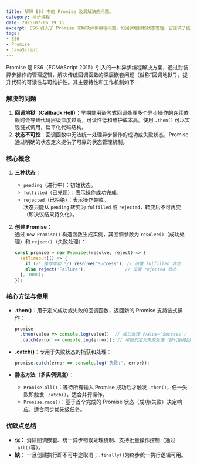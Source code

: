 ```yaml
---
title: 解释 ES6 中的 Promise 及其解决的问题。
category: 异步编程
date: 2025-07-06 19:35
excerpt: ES6 引入了 Promise 来解决异步编程问题，如回调地狱和状态管理。它提供了链式调用、状态封装等功能。
tags:
- ES6
- Promise
- JavaScript
---
```

Promise 是 ES6（ECMAScript 2015）引入的一种异步编程解决方案，通过封装异步操作的管理逻辑，解决传统回调函数的深层嵌套问题（俗称“回调地狱”），提升代码的可读性与可维护性。其主要特性和工作机制如下：

### 解决的问题
1. **回调地狱（Callback Hell）**：早期使用嵌套式回调处理多个异步操作的连续依赖时会导致代码层级深度过高，可读性低和维护成本高。使用 `.then()` 可以实现链式调用，扁平化代码结构。
2. **状态不可控**：回调函数中无法统一处理异步操作的成功或失败状态，Promise 通过明确的状态定义提供了可靠的状态管理机制。

### 核心概念
1. **三种状态**：  
   - `pending`（进行中）：初始状态。
   - `fulfilled`（已兑现）：表示操作成功完成。
   - `rejected`（已拒绝）：表示操作失败。  
   状态只能从 `pending` 转变为 `fulfilled` 或 `rejected`，转变后不可再变（即决议结果持久化）。

2. **创建 Promise**：  
   通过 `new Promise()` 构造函数生成实例，其回调参数为 `resolve()`（成功处理）和 `reject()`（失败处理）：
   ```javascript
   const promise = new Promise((resolve, reject) => {
     setTimeout(() => {
       if (/* 操作成功 */) resolve('Success'); // 设置 fulfilled 状态
       else reject('Failure');               // 设置 rejected 状态
     }, 1000);
   });
   ```

### 核心方法与使用
- **.then()**：用于定义成功或失败的回调函数，返回新的 Promise 支持链式操作：
  ```javascript
  promise
    .then(value => console.log(value))  // 成功处理（value='Success'）
    .catch(error => console.log(error)); // 可链式定义失败处理（替代拒绝回调参数） 
  ```
  
- **.catch()**：专用于失败状态的捕获和处理：
  ```javascript
  promise.catch(error => console.log('失败:', error));
  ```

- **静态方法（多实例调度）**：
  - `Promise.all()`：等待所有输入 Promise 成功后才触发 `.then()`，任一失败即触发 `.catch()`，适合并行操作。
  - `Promise.race()`：基于首个完成的 Promise 状态（成功/失败）决定响应，适合同步优先级任务。

### 优缺点总结
- **优：** 消除回调嵌套、统一异步错误处理机制、支持批量操作控制（通过 `.all()`等）。
- **缺：** 一旦创建执行即不可中途取消；`.finally()`为终步统一执行逻辑可用。
